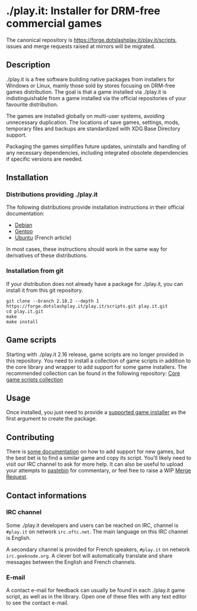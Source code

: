 # ./play.it: Installer for DRM-free commercial games

The canonical repository is https://forge.dotslashplay.it/play.it/scripts,
issues and merge requests raised at mirrors will be migrated.

## Description

./play.it is a free software building native packages from installers for
Windows or Linux, mainly those sold by stores focusing on DRM-free games
distribution. The goal is that a game installed via ./play.it is
indistinguishable from a game installed via the official repositories of your
favourite distribution.

The games are installed globally on multi-user systems, avoiding unnecessary
duplication. The locations of save games, settings, mods, temporary files and
backups are standardized with XDG Base Directory support.

Packaging the games simplifies future updates, uninstalls and handling of any
necessary dependencies, including integrated obsolete dependencies if specific
versions are needed.

## Installation

### Distributions providing ./play.it

The following distributions provide installation instructions in their official
documentation:

* [Debian]
* [Gentoo]
* [Ubuntu] (French article)

[Debian]: https://wiki.debian.org/Games/PlayIt#Installation
[Gentoo]: https://wiki.gentoo.org/wiki/Play.it#Installation
[Ubuntu]: https://doc.ubuntu-fr.org/play.it#installation

In most cases, these instructions should work in the same way for derivatives
of these distributions.

### Installation from git

If your distribution does not already have a package for ./play.it, you can
install it from this git repository.

```
git clone --branch 2.18.2 --depth 1 https://forge.dotslashplay.it/play.it/scripts.git play.it.git
cd play.it.git
make
make install
```

## Game scripts

Starting with ./play.it 2.16 release, game scripts are no longer provided in this repository.
You need to install a collection of game scripts in addition to the core library and wrapper to add support for some game installers.
The recommended collection can be found in the following repository: [Core game scripts collection]

[Core game scripts collection]: https://forge.dotslashplay.it/play.it/games

## Usage

Once installed, you just need to provide a [supported game installer] as the
first argument to create the package.

[supported game installer]: https://wiki.dotslashplay.it/

## Contributing

There is [some documentation] on how to add support for new games, but the best
bet is to find a similar game and copy its script. You'll likely need to visit
our IRC channel to ask for more help. It can also be useful to
upload your attempts to [pastebin] for commentary, or feel free to raise a WIP
[Merge Request].

[some documentation]: https://forge.dotslashplay.it/play.it/scripts/wikis/home
[pastebin]: https://paste.debian.net/
[Merge Request]: https://forge.dotslashplay.it/play.it/scripts/merge_requests/new

## Contact informations

### IRC channel

Some ./play.it developers and users can be reached on IRC, channel is `#play.it` on network `irc.oftc.net`.
The main language on this IRC channel is English.

A secondary channel is provided for French speakers, `#play.it` on network `irc.geeknode.org`.
A clever bot will automatically translate and share messages between the English and French channels.

### E-mail

A contact e-mail for feedback can usually be found in each ./play.it game script, as well as in the library.
Open one of these files with any text editor to see the contact e-mail.
